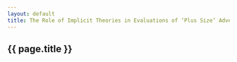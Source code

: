 ```yaml
---
layout: default
title: The Role of Implicit Theories in Evaluations of ‘Plus Size’ Advertising
---
```

<h2>{{ page.title }}</h2>

<p></p>

<p><object classid="clsid:CA8A9780-280D-11CF-A24D-444553540000" width="1000" height="1200" border="0">  
    <param name="_Version" value="65539">  
    <param name="_ExtentX" value="20108">  
    <param name="_ExtentY" value="10866">  
    <param name="_StockProps" value="0">  
    <param name="SRC" value="/docs/2016-01-01-The-Role-of-Implicit-Theories-in-Evaluations-of-‘Plus-Size’-Advertising.pdf">  
    <object data="/docs/2016-01-01-The-Role-of-Implicit-Theories-in-Evaluations-of-‘Plus-Size’-Advertising.pdf" type="application/pdf" width="1000" height="1200">   
    </object>  
</object> </p>
